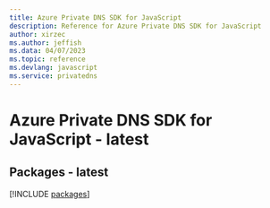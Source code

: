 ```yaml
---
title: Azure Private DNS SDK for JavaScript
description: Reference for Azure Private DNS SDK for JavaScript
author: xirzec
ms.author: jeffish
ms.data: 04/07/2023
ms.topic: reference
ms.devlang: javascript
ms.service: privatedns
---
```

# Azure Private DNS SDK for JavaScript - latest
## Packages - latest
[!INCLUDE [packages](private-dns-index.md)]